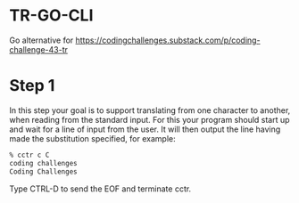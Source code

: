 # TR-GO-CLI
Go alternative for https://codingchallenges.substack.com/p/coding-challenge-43-tr

# Step 1
In this step your goal is to support translating from one character to another, when reading from the standard input. For this your program should start up and wait for a line of input from the user. It will then output the line having made the substitution specified, for example:

```bash
% cctr c C
coding challenges
Coding Challenges
```

Type CTRL-D to send the EOF and terminate cctr.